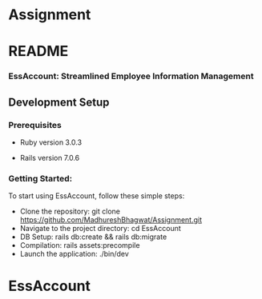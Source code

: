 # Assignment

# README

### EssAccount: Streamlined Employee Information Management

## Development Setup

### Prerequisites

* Ruby version 3.0.3

* Rails version 7.0.6

### Getting Started:

To start using EssAccount, follow these simple steps:

- Clone the repository: git clone https://github.com/MadhureshBhagwat/Assignment.git
- Navigate to the project directory: cd EssAccount
- DB Setup: rails db:create && rails db:migrate
- Compilation:  rails assets:precompile
- Launch the application: ./bin/dev
# EssAccount
